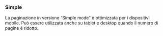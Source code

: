### Simple

La paginazione in versione “Simple mode” è ottimizzata per i dispositivi mobile. 
Può essere utilizzata anche su tablet e desktop quando il numero di pagine è ridotto.

<!-- STORY -->
